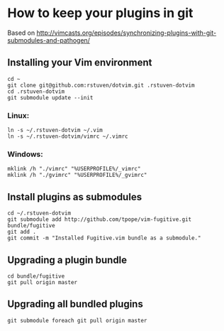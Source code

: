 # How to keep your plugins in git

Based on http://vimcasts.org/episodes/synchronizing-plugins-with-git-submodules-and-pathogen/

## Installing your Vim environment

	cd ~
	git clone git@github.com:rstuven/dotvim.git .rstuven-dotvim
	cd .rstuven-dotvim
	git submodule update --init

### Linux:
	ln -s ~/.rstuven-dotvim ~/.vim
	ln -s ~/.rstuven-dotvim/vimrc ~/.vimrc

### Windows:
	mklink /h "./vimrc" "%USERPROFILE%/_vimrc"
	mklink /h "./gvimrc" "%USERPROFILE%/_gvimrc"



## Install plugins as submodules

	cd ~/.rstuven-dotvim
	git submodule add http://github.com/tpope/vim-fugitive.git bundle/fugitive
	git add .
	git commit -m "Installed Fugitive.vim bundle as a submodule."



## Upgrading a plugin bundle

	cd bundle/fugitive
	git pull origin master



## Upgrading all bundled plugins

	git submodule foreach git pull origin master
